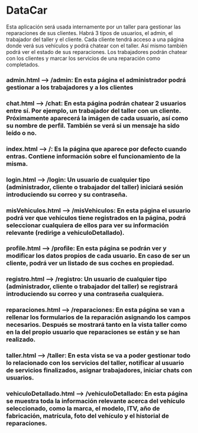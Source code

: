 # DataCar

Esta aplicación será usada internamente por un taller para gestionar las reparaciones de sus clientes.
Habrá 3 tipos de usuarios, el admin, el trabajador del taller y el cliente.
Cada cliente tendrá acceso a una página donde verá sus vehículos y podrá chatear con el taller. Así mismo también podrá ver el estado de sus reparaciones.
Los trabajadores podrán chatear con los clientes y marcar los servicios de una reparación como completados.


### admin.html --> /admin: En esta página el administrador podrá gestionar a los trabajadores y a los clientes

### chat.html --> /chat: En esta página podrán chatear 2 usuarios entre sí. Por ejemplo, un trabajador del taller con un cliente. Próximamente aparecerá la imágen de cada usuario, así como su nombre de perfil. También se verá si un mensaje ha sido leído o no.

### index.html --> /: Es la página que aparece por defecto cuando entras. Contiene información sobre el funcionamiento de la misma.

### login.html --> /login: Un usuario de cualquier tipo (administrador, cliente o trabajador del taller) iniciará sesión introduciendo su correo y su contraseña.

### misVehiculos.html --> /misVehiculos: En esta página el usuario podrá ver que vehículos tiene registrados en la página, podrá seleccionar cualquiera de ellos para ver su información relevante (redirige a vehiculoDetallado).

### profile.html --> /profile: En esta página se podrán ver y modificar los datos propios de cada usuario. En caso de ser un cliente, podrá ver un listado de sus coches en propiedad.

### registro.html --> /registro: Un usuario de cualquier tipo (administrador, cliente o trabajador del taller) se registrará introduciendo su correo y una contraseña cualquiera.

### reparaciones.html --> /reparaciones: En esta página se van a rellenar los formularios de la reparación asignando los campos necesarios. Después se mostrará tanto en la vista taller como en la del propio usuario que reparaciones se están y se han realizado.

### taller.html --> /taller: En esta vista se va a poder gestionar todo lo relacionado con los servicios del taller, notificar al usuario de servicios finalizados, asignar trabajadores, iniciar chats con usuarios.

### vehiculoDetallado.html --> /vehiculoDetallado: En esta página se muestra toda la información relevante acerca del vehículo seleccionado, como la marca, el modelo, ITV, año de fabricación, matrícula, foto del vehículo y el historial de reparaciones.
